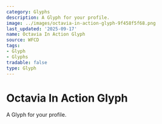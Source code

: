 ```yaml
---
category: Glyphs
description: A Glyph for your profile.
image: ../images/octavia-in-action-glyph-9f458f5f68.png
last_updated: '2025-09-17'
name: Octavia In Action Glyph
source: WFCD
tags:
- Glyph
- Glyphs
tradable: false
type: Glyph
---
```


# Octavia In Action Glyph

A Glyph for your profile.

